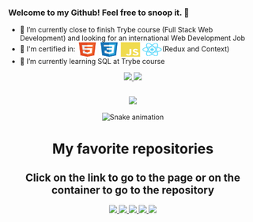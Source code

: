 ### Welcome to my Github! Feel free to snoop it. 🦝 

- 🔭 I’m currently close to finish Trybe course (Full Stack Web Development) and looking for an international Web Development Job
- 📕 I'm certified in: <img align="center" alt="Thiago-HTML" height="30" width="40" src="https://raw.githubusercontent.com/devicons/devicon/master/icons/html5/html5-original.svg"> <img align="center" alt="Thiago-CSS" height="30" width="40" src="https://raw.githubusercontent.com/devicons/devicon/master/icons/css3/css3-original.svg"> <img align="center" alt="Thiago-Js" height="30" width="40" src="https://raw.githubusercontent.com/devicons/devicon/master/icons/javascript/javascript-plain.svg"> <img align="center" alt="Thiago-React" height="30" width="40" src="https://raw.githubusercontent.com/devicons/devicon/master/icons/react/react-original.svg">(Redux and Context)
- 📖 I’m currently learning SQL at Trybe course

<div align="center">
  <a href="https://github.com/thiagoacmonteiro">
  <img height="165px" margin-right="100px" src="https://github-readme-stats.vercel.app/api?username=thiagoacmonteiro&show_icons=true&theme=chartreuse-dark&include_all_commits=true&count_private=true"/>
  <img height="165em" src="https://github-readme-stats.vercel.app/api/top-langs/?username=thiagoacmonteiro&layout=compact&langs_count=7&theme=chartreuse-dark"/>
    
  ##
 
<div> 
  <a href="https://www.linkedin.com/in/thiagoacmonteiro/" target="_blank"><img src="https://img.shields.io/badge/-LinkedIn-%230077B5?style=for-the-badge&logo=linkedin&logoColor=white" target="_blank"></a> 
 
  ![Snake animation](https://github.com/thiagoacmonteiro/thiagoacmonteiro/blob/output/github-contribution-grid-snake.svg)
 
</div>

# My favorite repositories
## Click on the link to go to the page or on the container to go to the repository     
<a href="https://github.com/thiagoacmonteiro/recipes-app"><img width="550em" src="https://github-readme-stats.vercel.app/api/pin/?username=thiagoacmonteiro&repo=recipes-app&theme=chartreuse-dark"/>
<a href="https://github.com/thiagoacmonteiro/recipes-app"><img width="550em" src="https://github-readme-stats.vercel.app/api/pin/?username=thiagoacmonteiro&repo=recipes-app&theme=chartreuse-dark"/>
<a href="https://github.com/thiagoacmonteiro/cryptocurr"><img width="550em" src="https://github-readme-stats.vercel.app/api/pin/?username=thiagoacmonteiro&repo=cryptocurr&theme=chartreuse-dark"/>
<a href="https://github.com/thiagoacmonteiro/aluracord-matrix"><img width="550em" src="https://github-readme-stats.vercel.app/api/pin/?username=thiagoacmonteiro&repo=aluracord-matrix&theme=chartreuse-dark"/>
<a href="https://github.com/thiagoacmonteiro/Trybe-exercises"><img width="550em" src="https://github-readme-stats.vercel.app/api/pin/?username=thiagoacmonteiro&repo=Trybe-exercises&theme=chartreuse-dark"/>

